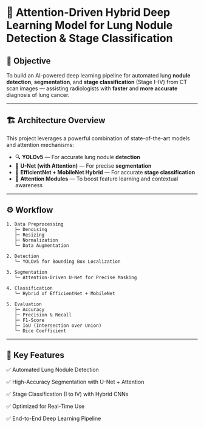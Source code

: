 # 🧠 Attention-Driven Hybrid Deep Learning Model for Lung Nodule Detection & Stage Classification

## 🎯 Objective  
To build an AI-powered deep learning pipeline for automated lung **nodule detection**, **segmentation**, and **stage classification** (Stage I–IV) from CT scan images — assisting radiologists with **faster** and **more accurate** diagnosis of lung cancer.

---

## 🏗️ Architecture Overview

This project leverages a powerful combination of state-of-the-art models and attention mechanisms:

- 🔍 **YOLOv5** — For accurate lung nodule **detection**
- 🩻 **U-Net (with Attention)** — For precise **segmentation**
- 🧠 **EfficientNet + MobileNet Hybrid** — For accurate **stage classification**
- 🧲 **Attention Modules** — To boost feature learning and contextual awareness

---

## ⚙️ Workflow

```text
1. Data Preprocessing  
   ├─ Denoising  
   ├─ Resizing  
   ├─ Normalization  
   └─ Data Augmentation  

2. Detection  
   └─ YOLOv5 for Bounding Box Localization  

3. Segmentation  
   └─ Attention-Driven U-Net for Precise Masking  

4. Classification  
   └─ Hybrid of EfficientNet + MobileNet  

5. Evaluation  
   ├─ Accuracy  
   ├─ Precision & Recall  
   ├─ F1-Score  
   ├─ IoU (Intersection over Union)  
   └─ Dice Coefficient  
```
---

## 🚀 Key Features
✅ Automated Lung Nodule Detection

✅ High-Accuracy Segmentation with U-Net + Attention

✅ Stage Classification (I to IV) with Hybrid CNNs

✅ Optimized for Real-Time Use

✅ End-to-End Deep Learning Pipeline

